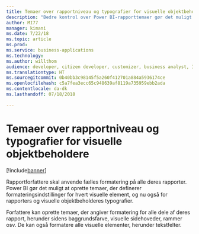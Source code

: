 ```yaml
---
title: Temaer over rapportniveau og typografier for visuelle objektbeholdere
description: "Bedre kontrol over Power BI-rapporttemaer gør det muligt at angive indstillinger på rapportniveau (f.eks. baggrundsfarve) og visuelle kontrolelementer (f.eks. titler og rammer)"
author: MI77
manager: kimani
ms.date: 7/22/18
ms.topic: article
ms.prod: 
ms.service: business-applications
ms.technology: 
ms.author: willthom
audience: developer, citizen developer, customizer, business analyst, IT pro
ms.translationtype: HT
ms.sourcegitcommit: 0b40bb3c98145f5a260f412701a884a5936174ce
ms.openlocfilehash: c5a7fea3ecc65c948639af8119a735959ebb2ada
ms.contentlocale: da-dk
ms.lasthandoff: 07/18/2018

---
```


# <a name="theming-over-report-level-and-visual-container-styles"></a>Temaer over rapportniveau og typografier for visuelle objektbeholdere

[!include[banner](../../../includes/banner.md)]

Rapportforfattere skal anvende fælles formatering på alle deres rapporter. Power BI gør det muligt at oprette temaer, der definerer formateringsindstillinger for hvert visuelle element, og nu også for rapporters og visuelle objektbeholderes typografier.

Forfattere kan oprette temaer, der angiver formatering for alle dele af deres rapport, herunder sidens baggrundsfarve, visuelle sidehoveder, rammer osv. De kan også formatere alle visuelle elementer, herunder tekstfelter.

<!--
### Who uses this feature
This feature is intended for report developers. It works without any additional setup. 
## Status
### Development status
In development
#### Target timeframe
October ‘18
-->

